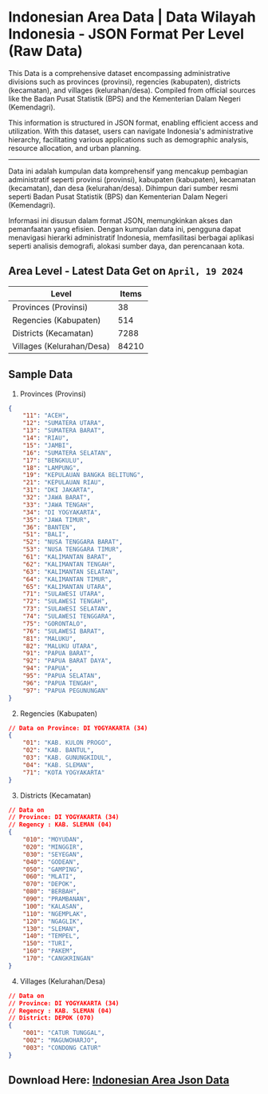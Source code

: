 # Indonesian Area Data | Data Wilayah Indonesia - JSON Format Per Level (Raw Data)
This Data is a comprehensive dataset encompassing administrative divisions such as provinces (provinsi), regencies (kabupaten), districts (kecamatan), and villages (kelurahan/desa). Compiled from official sources like the Badan Pusat Statistik (BPS) and the Kementerian Dalam Negeri (Kemendagri). 

This information is structured in JSON format, enabling efficient access and utilization. With this dataset, users can navigate Indonesia's administrative hierarchy, facilitating various applications such as demographic analysis, resource allocation, and urban planning.

---

Data ini adalah kumpulan data komprehensif yang mencakup pembagian administratif seperti provinsi (provinsi), kabupaten (kabupaten), kecamatan (kecamatan), dan desa (kelurahan/desa). Dihimpun dari sumber resmi seperti Badan Pusat Statistik (BPS) dan Kementerian Dalam Negeri (Kemendagri).

Informasi ini disusun dalam format JSON, memungkinkan akses dan pemanfaatan yang efisien. Dengan kumpulan data ini, pengguna dapat menavigasi hierarki administratif Indonesia, memfasilitasi berbagai aplikasi seperti analisis demografi, alokasi sumber daya, dan perencanaan kota.

## Area Level - Latest Data Get on `April, 19 2024`
|Level|Items|
|---|---|
|Provinces (Provinsi)|38|
|Regencies (Kabupaten)|514|
|Districts (Kecamatan)|7288|
|Villages (Kelurahan/Desa)|84210|

## Sample Data

1. Provinces (Provinsi)
```json
{
    "11": "ACEH",
    "12": "SUMATERA UTARA",
    "13": "SUMATERA BARAT",
    "14": "RIAU",
    "15": "JAMBI",
    "16": "SUMATERA SELATAN",
    "17": "BENGKULU",
    "18": "LAMPUNG",
    "19": "KEPULAUAN BANGKA BELITUNG",
    "21": "KEPULAUAN RIAU",
    "31": "DKI JAKARTA",
    "32": "JAWA BARAT",
    "33": "JAWA TENGAH",
    "34": "DI YOGYAKARTA",
    "35": "JAWA TIMUR",
    "36": "BANTEN",
    "51": "BALI",
    "52": "NUSA TENGGARA BARAT",
    "53": "NUSA TENGGARA TIMUR",
    "61": "KALIMANTAN BARAT",
    "62": "KALIMANTAN TENGAH",
    "63": "KALIMANTAN SELATAN",
    "64": "KALIMANTAN TIMUR",
    "65": "KALIMANTAN UTARA",
    "71": "SULAWESI UTARA",
    "72": "SULAWESI TENGAH",
    "73": "SULAWESI SELATAN",
    "74": "SULAWESI TENGGARA",
    "75": "GORONTALO",
    "76": "SULAWESI BARAT",
    "81": "MALUKU",
    "82": "MALUKU UTARA",
    "91": "PAPUA BARAT",
    "92": "PAPUA BARAT DAYA",
    "94": "PAPUA",
    "95": "PAPUA SELATAN",
    "96": "PAPUA TENGAH",
    "97": "PAPUA PEGUNUNGAN"
}
```

2. Regencies (Kabupaten)
```json
// Data on Province: DI YOGYAKARTA (34)
{
    "01": "KAB. KULON PROGO",
    "02": "KAB. BANTUL",
    "03": "KAB. GUNUNGKIDUL",
    "04": "KAB. SLEMAN",
    "71": "KOTA YOGYAKARTA"
}
```

3. Districts (Kecamatan)
```json
// Data on 
// Province: DI YOGYAKARTA (34)
// Regency : KAB. SLEMAN (04)
{
    "010": "MOYUDAN",
    "020": "MINGGIR",
    "030": "SEYEGAN",
    "040": "GODEAN",
    "050": "GAMPING",
    "060": "MLATI",
    "070": "DEPOK",
    "080": "BERBAH",
    "090": "PRAMBANAN",
    "100": "KALASAN",
    "110": "NGEMPLAK",
    "120": "NGAGLIK",
    "130": "SLEMAN",
    "140": "TEMPEL",
    "150": "TURI",
    "160": "PAKEM",
    "170": "CANGKRINGAN"
}
```

4. Villages (Kelurahan/Desa)
```json
// Data on 
// Province: DI YOGYAKARTA (34)
// Regency : KAB. SLEMAN (04)
// District: DEPOK (070)
{
    "001": "CATUR TUNGGAL",
    "002": "MAGUWOHARJO",
    "003": "CONDONG CATUR"
}
```

## Download Here: [Indonesian Area Json Data](https://buymeacoffee.com/hanifabdlh/e/245368)